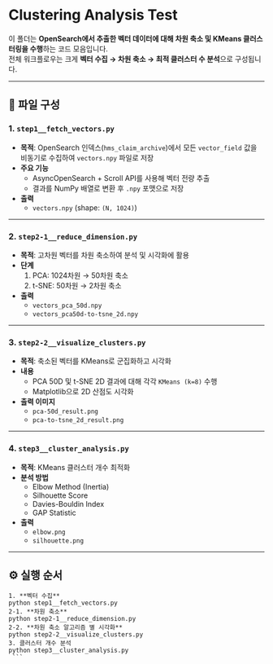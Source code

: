 # Clustering Analysis Test

이 폴더는 **OpenSearch에서 추출한 벡터 데이터에 대해 차원 축소 및 KMeans 클러스터링을 수행**하는 코드 모음입니다.  
전체 워크플로우는 크게 **벡터 수집 → 차원 축소 → 최적 클러스터 수 분석**으로 구성됩니다.

---

## 📂 파일 구성

### 1. `step1__fetch_vectors.py`
- **목적**: OpenSearch 인덱스(`hms_claim_archive`)에서 모든 `vector_field` 값을 비동기로 수집하여 `vectors.npy` 파일로 저장
- **주요 기능**
  - AsyncOpenSearch + Scroll API를 사용해 벡터 전량 추출
  - 결과를 NumPy 배열로 변환 후 `.npy` 포맷으로 저장
- **출력**
  - `vectors.npy` (shape: `(N, 1024)`)

---

### 2. `step2-1__reduce_dimension.py`
- **목적**: 고차원 벡터를 차원 축소하여 분석 및 시각화에 활용
- **단계**
  1. PCA: 1024차원 → 50차원 축소
  2. t-SNE: 50차원 → 2차원 축소
- **출력**
  - `vectors_pca_50d.npy`  
  - `vectors_pca50d-to-tsne_2d.npy`

---

### 3. `step2-2__visualize_clusters.py`
- **목적**: 축소된 벡터를 KMeans로 군집화하고 시각화
- **내용**
  - PCA 50D 및 t-SNE 2D 결과에 대해 각각 `KMeans (k=8)` 수행
  - Matplotlib으로 2D 산점도 시각화
- **출력 이미지**
  - `pca-50d_result.png`  
  - `pca-to-tsne_2d_result.png`

---

### 4. `step3__cluster_analysis.py`
- **목적**: KMeans 클러스터 개수 최적화
- **분석 방법**
  - Elbow Method (Inertia)
  - Silhouette Score
  - Davies-Bouldin Index
  - GAP Statistic
- **출력**
  - `elbow.png`  
  - `silhouette.png`

---

## ⚙️ 실행 순서
   ```
   1. **벡터 수집**
   python step1__fetch_vectors.py
   2-1. **차원 축소**
   python step2-1__reduce_dimension.py
   2-2. **차원 축소 알고리즘 별 시각화**
   python step2-2__visualize_clusters.py
   3. 클러스터 개수 분석
   python step3__cluster_analysis.py
    ```
